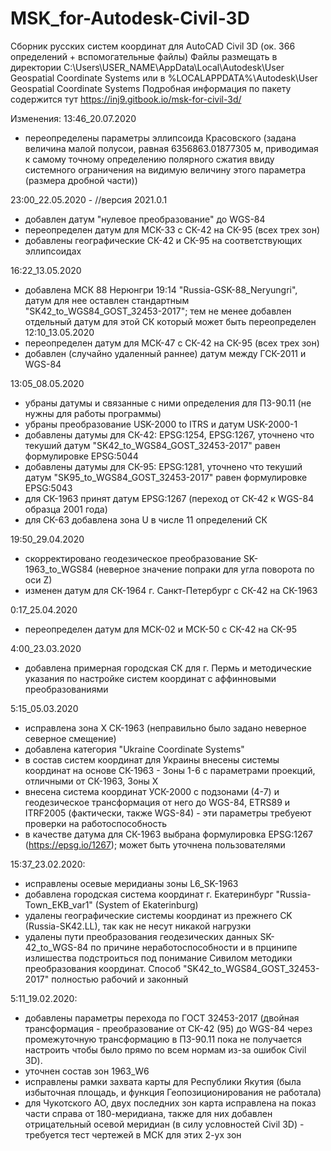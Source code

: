 # MSK_for-Autodesk-Civil-3D
Сборник русских систем координат для AutoCAD Civil 3D (ок. 366 определений + вспомогательные файлы)
Файлы размещать в директории C:\Users\USER_NAME\AppData\Local\Autodesk\User Geospatial Coordinate Systems или в %LOCALAPPDATA%\Autodesk\User Geospatial Coordinate Systems
Подробная информация по пакету содержится тут https://inj9.gitbook.io/msk-for-civil-3d/

Изменения:
13:46_20.07.2020
- переопределены параметры эллипсоида Красовского (задана величина малой полусои, равная 6356863.01877305 м, приводимая к самому точному определению полярного сжатия ввиду системного ограничения на видимую величину этого параметра (размера дробной части))

23:00_22.05.2020 - //версия 2021.0.1
- добавлен датум "нулевое преобразование" до WGS-84
- переопределен датум для МСК-33 с СК-42 на СК-95 (всех трех зон)
- добавлены географические СК-42 и СК-95 на соответствующих эллипсоидах

16:22_13.05.2020
- добавлена МСК 88 Нерюнгри 19:14 "Russia-GSK-88_Neryungri", датум для нее оставлен стандартным "SK42_to_WGS84_GOST_32453-2017"; тем не менее добавлен отдельный датум для этой СК который может быть переопределен
12:10_13.05.2020
- переопределен датум для МСК-47 с СК-42 на СК-95 (всех трех зон)
- добавлен (случайно удаленный раннее) датум между ГСК-2011 и WGS-84

13:05_08.05.2020
- убраны датумы и связанные с ними определения для ПЗ-90.11 (не нужны для работы программы)
- убраны преобразование USK-2000 to ITRS и датум USK-2000-1
- добавлены датумы для СК-42: EPSG:1254, EPSG:1267, уточнено что текуший датум "SK42_to_WGS84_GOST_32453-2017" равен формулировке EPSG:5044
- добавлены датумы для СК-95: EPSG:1281, уточнено что текуший датум "SK95_to_WGS84_GOST_32453-2017" равен формулировке EPSG:5043
- для СК-1963 принят датум EPSG:1267 (переход от СК-42 к WGS-84 образца 2001 года)
- для СК-63 добавлена зона U в числе 11 определений СК

19:50_29.04.2020
- скорректировано геодезическое преобразование SK-1963_to_WGS84 (неверное значение попраки для угла поворота по оси Z)
- изменен датум для СК-1964 г. Санкт-Петербург с СК-42 на СК-1963

0:17_25.04.2020
- переопределен датум для МСК-02 и МСК-50 с СК-42 на СК-95

4:00_23.03.2020
- добавлена примерная городская СК для г. Пермь и методические указания по настройке систем координат с аффинновыми преобразованиями

5:15_05.03.2020
- исправлена зона Х СК-1963 (неправильно было задано неверное северное смещение)
- добавлена категория "Ukraine Coordinate Systems"
- в состав систем координат для Украины внесены системы координат на основе СК-1963 - Зоны 1-6 с параметрами проекций, отличными от СК-1963, Зоны Х
- внесена система координат УСК-2000 с подзонами (4-7) и геодезическое трансформация от него до WGS-84, ETRS89 и ITRF2005 (фактически, также WGS-84) - эти параметры требуеют проверки на работоспособность
- в качестве датума для СК-1963 выбрана формулировка 	EPSG:1267 (https://epsg.io/1267); может быть уточнена пользователями

15:37_23.02.2020:
- исправлены осевые меридианы зоны L6_SK-1963
- добавлена городская система координат г. Екатеринбург "Russia-Town_EKB_var1" (System of Ekaterinburg)
- удалены географические системы координат из прежнего CK (Russia-SK42.LL), так как не несут никакой нагрузки
- удалены пути преобразования геодезических данных SK-42_to_WGS-84 по причине неработоспособности и в прцинипе излишества подстроиться под понимание Сивилом методики преобразования координат. Способ "SK42_to_WGS84_GOST_32453-2017" полностью рабочий и законный

5:11_19.02.2020:
- добавлены параметры перехода по ГОСТ 32453-2017 (двойная трансформация - преобразование от СК-42 (95) до WGS-84 через промежуточную трансформацию в ПЗ-90.11 пока не получается настроить чтобы было прямо по всем нормам из-за ошибок Civil 3D).
- уточнен состав зон 1963_W6
- исправлены рамки захвата карты для Республики Якутия (была избыточная площадь, и функция Геопозиционирования не работала)
- для Чукотского АО, двух последних зон карта исправлена на показ части справа от 180-меридиана, также для них добавлен отрицательный осевой меридиан (в силу условностей Civil 3D) - требуется тест чертежей в МСК для этих 2-ух зон
